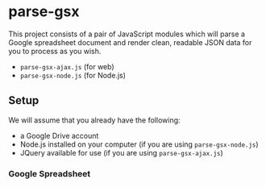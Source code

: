 # parse-gsx
This project consists of a pair of JavaScript modules which will parse a Google spreadsheet document and render clean, readable JSON data for you to process as you wish.

- `parse-gsx-ajax.js` (for web)
- `parse-gsx-node.js` (for Node.js)

## Setup

We will assume that you already have the following:  
- a Google Drive account
- Node.js installed on your computer (if you are using `parse-gsx-node.js`)
- JQuery available for use (if you are using `parse-gsx-ajax.js`)

### Google Spreadsheet





